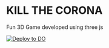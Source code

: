 # KILL THE CORONA
Fun 3D Game developed using three js

[![Deploy to DO](https://mp-assets1.sfo2.digitaloceanspaces.com/deploy-to-do/do-btn-blue.svg)](https://cloud.digitalocean.com/apps/new?repo=https://github.com/Maulikdes/kill-the-corona/main)
